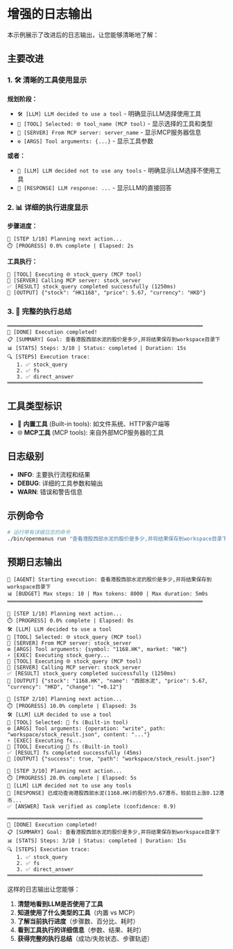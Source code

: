 # 增强的日志输出

本示例展示了改进后的日志输出，让您能够清晰地了解：

## 主要改进

### 1. 🛠️ 清晰的工具使用显示

**规划阶段：**
- `🛠️ [LLM] LLM decided to use a tool` - 明确显示LLM选择使用工具
- `🎯 [TOOL] Selected: 🌐 tool_name (MCP tool)` - 显示选择的工具和类型
- `📡 [SERVER] From MCP server: server_name` - 显示MCP服务器信息
- `⚙️ [ARGS] Tool arguments: {...}` - 显示工具参数

**或者：**
- `💭 [LLM] LLM decided not to use any tools` - 明确显示LLM选择不使用工具
- `📝 [RESPONSE] LLM response: ...` - 显示LLM的直接回答

### 2. 📊 详细的执行进度显示

**步骤进度：**
```
🤔 [STEP 1/10] Planning next action...
⏱️ [PROGRESS] 0.0% complete | Elapsed: 2s
```

**工具执行：**
```
🔧 [TOOL] Executing 🌐 stock_query (MCP tool)
📡 [SERVER] Calling MCP server: stock_server
✅ [RESULT] stock_query completed successfully (1250ms)
📄 [OUTPUT] {"stock": "HK1168", "price": 5.67, "currency": "HKD"}
```

### 3. 🏁 完整的执行总结

```
═══════════════════════════════════════════════════════════════
🏁 [DONE] Execution completed!
📋 [SUMMARY] Goal: 查看港股西部水泥的股价是多少,并将结果保存到workspace目录下
📊 [STATS] Steps: 3/10 | Status: completed | Duration: 15s
🔍 [STEPS] Execution trace:
   1. ✅ stock_query
   2. ✅ fs
   3. ✅ direct_answer
═══════════════════════════════════════════════════════════════
```

## 工具类型标识

- 🔧 **内置工具** (Built-in tools): 如文件系统、HTTP客户端等
- 🌐 **MCP工具** (MCP tools): 来自外部MCP服务器的工具

## 日志级别

- **INFO**: 主要执行流程和结果
- **DEBUG**: 详细的工具参数和输出
- **WARN**: 错误和警告信息

## 示例命令

```bash
# 运行带有详细日志的命令
./bin/openmanus run "查看港股西部水泥的股价是多少,并将结果保存到workspace目录下"
```

## 预期日志输出

```
🚀 [AGENT] Starting execution: 查看港股西部水泥的股价是多少,并将结果保存到workspace目录下
📊 [BUDGET] Max steps: 10 | Max tokens: 8000 | Max duration: 5m0s
═══════════════════════════════════════════════════════════════

🤔 [STEP 1/10] Planning next action...
⏱️ [PROGRESS] 0.0% complete | Elapsed: 0s
🛠️ [LLM] LLM decided to use a tool
🎯 [TOOL] Selected: 🌐 stock_query (MCP tool)
📡 [SERVER] From MCP server: stock_server
⚙️ [ARGS] Tool arguments: {symbol: "1168.HK", market: "HK"}
⚡ [EXEC] Executing stock_query...
🔧 [TOOL] Executing 🌐 stock_query (MCP tool)
📡 [SERVER] Calling MCP server: stock_server
✅ [RESULT] stock_query completed successfully (1250ms)
📄 [OUTPUT] {"stock": "1168.HK", "name": "西部水泥", "price": 5.67, "currency": "HKD", "change": "+0.12"}

🤔 [STEP 2/10] Planning next action...
⏱️ [PROGRESS] 10.0% complete | Elapsed: 3s
🛠️ [LLM] LLM decided to use a tool
🎯 [TOOL] Selected: 🔧 fs (Built-in tool)
⚙️ [ARGS] Tool arguments: {operation: "write", path: "workspace/stock_result.json", content: "..."}
⚡ [EXEC] Executing fs...
🔧 [TOOL] Executing 🔧 fs (Built-in tool)
✅ [RESULT] fs completed successfully (45ms)
📄 [OUTPUT] {"success": true, "path": "workspace/stock_result.json"}

🤔 [STEP 3/10] Planning next action...
⏱️ [PROGRESS] 20.0% complete | Elapsed: 5s
💭 [LLM] LLM decided not to use any tools
📝 [RESPONSE] 已成功查询港股西部水泥(1168.HK)的股价为5.67港币，较前日上涨0.12港币...
✅ [ANSWER] Task verified as complete (confidence: 0.9)

═══════════════════════════════════════════════════════════════
🏁 [DONE] Execution completed!
📋 [SUMMARY] Goal: 查看港股西部水泥的股价是多少,并将结果保存到workspace目录下
📊 [STATS] Steps: 3/10 | Status: completed | Duration: 15s
🔍 [STEPS] Execution trace:
   1. ✅ stock_query
   2. ✅ fs
   3. ✅ direct_answer
═══════════════════════════════════════════════════════════════
```

这样的日志输出让您能够：

1. **清楚地看到LLM是否使用了工具**
2. **知道使用了什么类型的工具**（内置 vs MCP）
3. **了解当前执行进度**（步骤数、百分比、耗时）
4. **看到工具执行的详细信息**（参数、结果、耗时）
5. **获得完整的执行总结**（成功/失败状态、步骤轨迹）
